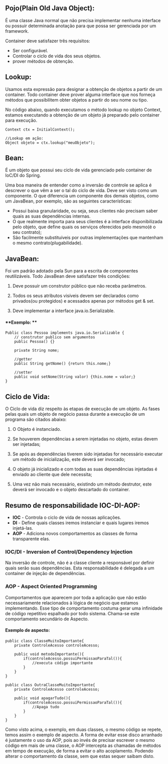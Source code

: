 ## **Pojo(Plain Old Java Object):** 

É uma classe Java normal que não precisa implementar nenhuma interface ou possuir determinada anotação para que possa ser gerenciada por um framework.

Container deve satisfazer três requisitos: 

- Ser configurável.
- Controlar o ciclo de vida dos seus objetos.
- prover métodos de obtenção.

## **Lookup:**

Usamos esta expressão para designar a obtenção de objetos a partir de um container.
Todo container deve prover alguma interface que nos forneça métodos que possibilitem obter objetos a partir do seu nome ou tipo.

No código abaixo, quando executamos o método lookup no objeto Context, estamos executando a obtenção de um objeto já preparado pelo container para execução.

	Context ctx = InitialContext();

	//Lookup em ação:
	Object objeto = ctx.lookup("meuObjeto");



## **Bean:** 

É um objeto que possui seu ciclo de vida gerenciado pelo container de IoC/DI do Spring.

Uma boa maneira de entender como a inversão de controle se aplica é descrever o que vêm a ser o tal do ciclo de vida. Deve ser visto como um componente. O que diferencia um componente dos demais objetos, como um JavaBean, por exemplo, são as seguintes características:

- Possui baixa granularidade, ou seja, seus clientes não precisam saber quais as suas dependências internas.
- O que realmente importa para seus clientes é a interface disponibilizada pelo objeto, que define quais os serviços oferecidos pelo mesmo(é o seu contrato);
- São facilmente substituíveis por outras implementações que mantenham o mesmo contrato(plugabilidade).

## **JavaBean:**

Foi um padrão adotado pela Sun para a escrita de componentes reutilizáveis. Todo JavaBean deve satisfazer três condições:

1. Deve possuir um construtor público que não receba parâmetros.

3. Todos os seus atributos visíveis devem ser declarados como privados(ou protegidos) e acessados apenas por métodos get & set.

5. Deve implementar a interface java.io.Serializable.

#### **Exemplo: **

	Public class Pessoa implements java.io.Serializable {
		// construtor publico sem argumentos
		public Pessoa() {}

		private String nome;

		//getter
		public String getNome() {return this.nome;}

		//setter
		public void setNome(String valor) {this.nome = valor;}
	}


## **Ciclo de Vida:**

O Ciclo de vida diz respeito às etapas de execução de um objeto. As fases pelas quais um objeto de negócio passa durante a execução de um programa são citados abaixo:

1. O Objeto é instanciado.
2. Se houverem dependências a serem injetadas no objeto, estas devem ser injetadas;

4. Se após as dependências tiverem sido injetadas for necessário executar um método de inicialização, este deverá ser invocado;

6. O objeto já inicializado e com todas as suas dependências injetadas é enviado ao cliente que dele necessita;

8. Uma vez não mais necessário, existindo um método destrutor, este deverá ser invocado e o objeto descartado do container.

## **Resumo de responsabilidade IOC-DI-AOP:**
	
- **IOC** - Controla o ciclo de vida de nossas aplicações.
- **DI** - Define quais classes iremos instanciar e quais lugares iremos injetá-las.
- **AOP** - Adiciona novos comportamentos as classes de forma transparente elas.

### **IOC/DI** - Inversion of Control/Dependency Injection

Na inversão de controle, não é a classe cliente a responsável por definir quais serão suas dependências.
Esta responsabilidade é delegada a um container de injeção de dependências.

### **AOP - Aspect Oriented Programming**

Comportamentos que aparecem por toda a aplicação que não estão necessariamente relacionados à lógica de negócio
que estamos implementando. Esse tipo de comportamento costuma gerar uma infinidade de código repetitivo espalhado por todo sistema. Chama-se este comportamento secundário de Aspecto.

#### **Exemplo de aspecto:**

	public class ClasseMuitoImportante{
		private ControleAcesso controleAcesso;

		public void metodoImportante(){
			if(controleAcesso.possuiPermissaoParaTal()){
				//executa código importante
			}
		} 
	}

	public class OutraClasseMuitoImportante{
		private ControleAcesso controleAcesso;

		public void apagarTudo(){
			if(controleAcesso.possuiPermissaoParaTal()){
				//Apaga tudo
			}
		} 
	}

Como visto acima, o exemplo, em duas classes, o mesmo código se repete, temos assim o exemplo de aspecto.
A forma de evitar esse disco arranhado é justamente o uso da AOP, pois ao invés de precisar escrever
o mesmo código em mais de uma classe, o AOP intercepta as chamadas de métodos em tempo de execução, de forma a evitar o alto acoplamento. Podendo alterar o comportamento da classe, sem que estas sequer saibam disto.
